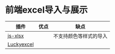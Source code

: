 # 前端excel导入与展示

| 插件                                                    | 优点 | 缺点                   |
| ------------------------------------------------------- | ---- | ---------------------- |
| [js-xlsx](https://github.com/SheetJS/sheetjs)           |      | 不支持颜色等样式的导入 |
| [Luckyexcel](https://github.com/mengshukeji/Luckyexcel) |      |                        |

